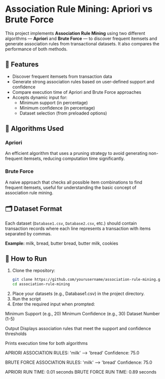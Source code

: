 # Association Rule Mining: Apriori vs Brute Force

This project implements **Association Rule Mining** using two different algorithms — **Apriori** and **Brute Force** — to discover frequent itemsets and generate association rules from transactional datasets. It also compares the performance of both methods.

## 📌 Features

- Discover frequent itemsets from transaction data
- Generate strong association rules based on user-defined support and confidence
- Compare execution time of Apriori and Brute Force approaches
- Accepts dynamic input for:
  - Minimum support (in percentage)
  - Minimum confidence (in percentage)
  - Dataset selection (from preloaded options)

## 🧠 Algorithms Used

### Apriori
An efficient algorithm that uses a pruning strategy to avoid generating non-frequent itemsets, reducing computation time significantly.

### Brute Force
A naive approach that checks all possible item combinations to find frequent itemsets, useful for understanding the basic concept of association rule mining.

## 🗂️ Dataset Format

Each dataset (`Database1.csv`, `Database2.csv`, etc.) should contain transaction records where each line represents a transaction with items separated by commas.

**Example:**
milk, bread, butter bread, butter milk, cookies


## 🚀 How to Run

1. Clone the repository:
   ```bash
   git clone https://github.com/yourusername/association-rule-mining.git
   cd association-rule-mining
2. Place your datasets (e.g., Database1.csv) in the project directory.
3. Run the script
4. Enter the required input when prompted:

Minimum Support (e.g., 20)
Minimum Confidence (e.g., 30)
Dataset Number (1-5)

Output
Displays association rules that meet the support and confidence thresholds

Prints execution time for both algorithms

APRIORI ASSOCIATION RULES:
'milk' --> 'bread' Confidence: 75.0

BRUTE FORCE ASSOCIATION RULES:
'milk' --> 'bread' Confidence: 75.0

APRIORI RUN TIME: 0.01 seconds
BRUTE FORCE RUN TIME: 0.89 seconds
